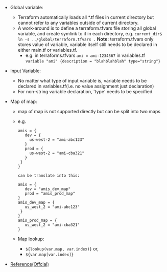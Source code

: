 * Global variable:
  * Terraform automatically loads all *.tf files in current directory but cannot refer to any variables outside of current directory. 
  * A work-around is to define a terraform.tfvars file storing all global variable, and create symlink to it in each directory, e.g. `current_dir$ ln -s ../global/terraform.tfvars .` __Note:__ terraform.tfvars only stores value of variable, variable itself still needs to be declared in either main.tf or variables.tf.
    * e.g. in terraforms.tfvars
       ``` ami = ami-1234567 ```
       in variables.tf
       ``` variable "ami" {description = "blahblahblah" type="string"} ```
 
 * Input Variable:
   * No matter what type of input variable is, variable needs to be declared in variables.tf(i.e. no value assignment just declaration)
   * For non-string variable declaration, 'type' needs to be specified.
 
 * Map of map:
   * map of map is not supported directly but can be split into two maps
   * e.g. 
     ``` 
     amis = {
        dev = {
          us-west-2 = "ami-abc123"
        }
        prod = {
          us-west-2 = "ami-cba321"
        }
      }
     }
     
     can be translate into this:
     
     amis = {
        dev = "amis_dev_map"
        prod = "amis_prod_map"
     }
     amis_dev_map = {
        us_west_2 = "ami-abc123"
      }
     }
     amis_prod_map = {
        us_west_2 = "ami-cba321"
     }
     ```
   
   * Map lookup:
     * `${lookup(var.map, var.index)}`
     or,
     * `${var.map[var.index]}`

* [Reference(Offcial)](https://terraformbook.com/TheTerraformBook_sample.pdf)
    
